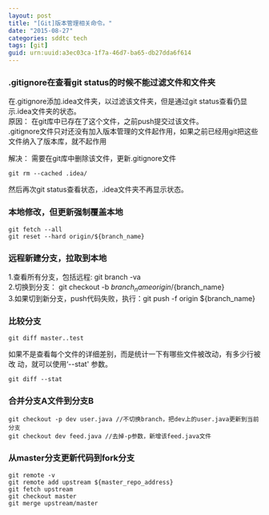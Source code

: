 ```yaml
---
layout: post
title: "[Git]版本管理相关命令。"
date: "2015-08-27"
categories: sddtc tech
tags: [git]
guid: urn:uuid:a3ec03ca-1f7a-46d7-ba65-db27dda6f614
---
```


### .gitignore在查看git status的时候不能过滤文件和文件夹  
在.gitignore添加.idea文件夹，以过滤该文件夹，但是通过git status查看仍显示.idea文件夹的状态。  
原因：
在git库中已存在了这个文件，之前push提交过该文件。  
.gitignore文件只对还没有加入版本管理的文件起作用，如果之前已经用git把这些文件纳入了版本库，就不起作用  

解决：
需要在git库中删除该文件，更新.gitignore文件

```vim
git rm --cached .idea/
```  

然后再次git status查看状态，.idea文件夹不再显示状态。  

### 本地修改，但更新强制覆盖本地  

```vim
git fetch --all   
git reset --hard origin/${branch_name}
```

### 远程新建分支，拉取到本地  
1.查看所有分支，包括远程: git branch -va   
2.切换到分支： git checkout -b ${branch_name} origin/${branch_name}  
3.如果切到新分支，push代码失败，执行：git push -f origin ${branch_name}  

### 比较分支  

```vim
git diff master..test
```

如果不是查看每个文件的详细差别，而是统计一下有哪些文件被改动，有多少行被改 动，就可以使用‘--stat' 参数。  

```vim
git diff --stat
```

### 合并分支A文件到分支B

```vim
git checkout -p dev user.java //不切换branch，把dev上的user.java更新到当前分支
git checkout dev feed.java //去掉-p参数，新增该feed.java文件
```

### 从master分支更新代码到fork分支

```
git remote -v
git remote add upstream ${master_repo_address}
git fetch upstream
git checkout master
git merge upstream/master
```
